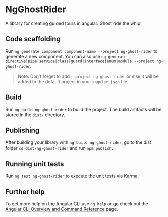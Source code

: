 # NgGhostRider

A library for creating guided tours in angular.
Ghost ride the whip!

## Code scaffolding

Run `ng generate component component-name --project ng-ghost-rider` to generate a new component. You can also use `ng generate directive|pipe|service|class|guard|interface|enum|module --project ng-ghost-rider`.
> Note: Don't forget to add `--project ng-ghost-rider` or else it will be added to the default project in your `angular.json` file. 

## Build

Run `ng build ng-ghost-rider` to build the project. The build artifacts will be stored in the `dist/` directory.

## Publishing

After building your library with `ng build ng-ghost-rider`, go to the dist folder `cd dist/ng-ghost-rider` and run `npm publish`.

## Running unit tests

Run `ng test ng-ghost-rider` to execute the unit tests via [Karma](https://karma-runner.github.io).

## Further help

To get more help on the Angular CLI use `ng help` or go check out the [Angular CLI Overview and Command Reference](https://angular.io/cli) page.
